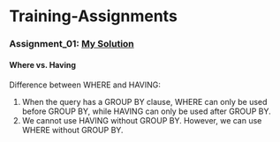 # Training-Assignments
### Assignment_01: [My Solution](https://github.com/zmei1997/Training-Assignments/blob/main/Zhongxiao_Mei_Solution_for_assignment1.sql)

#### Where vs. Having
####
Difference between WHERE and HAVING:
1.	When the query has a GROUP BY clause, WHERE can only be used before GROUP BY, while HAVING can only be used after GROUP BY.
2.	We cannot use HAVING without GROUP BY. However, we can use WHERE without GROUP BY.
